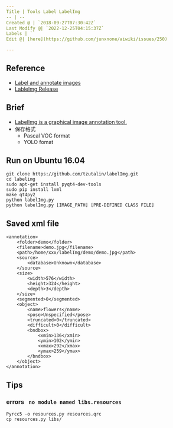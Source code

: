 ```yaml
---
Title | Tools Label LabelImg
-- | --
Created @ | `2018-09-27T07:30:42Z`
Last Modify @| `2022-12-25T04:15:37Z`
Labels | ``
Edit @| [here](https://github.com/junxnone/aiwiki/issues/250)

---
```

## Reference

- [Label and annotate images](https://youtu.be/p0nR2YsCY_U)
- [LableImg Release](https://tzutalin.github.io/labelImg/) 

## Brief
- [LabelImg is a graphical image annotation tool.](https://github.com/tzutalin/labelImg)
- 保存格式
  - Pascal VOC format 
  - YOLO fomat

## Run on Ubuntu 16.04

```
git clone https://github.com/tzutalin/labelImg.git
cd labelimg
sudo apt-get install pyqt4-dev-tools
sudo pip install lxml
make qt4py2
python labelImg.py
python labelImg.py [IMAGE_PATH] [PRE-DEFINED CLASS FILE]
```

## Saved xml file

```
<annotation>
	<folder>demo</folder>
	<filename>demo.jpg</filename>
	<path>/home/xxx/labelImg/demo/demo.jpg</path>
	<source>
		<database>Unknown</database>
	</source>
	<size>
		<width>576</width>
		<height>324</height>
		<depth>3</depth>
	</size>
	<segmented>0</segmented>
	<object>
		<name>flowers</name>
		<pose>Unspecified</pose>
		<truncated>0</truncated>
		<difficult>0</difficult>
		<bndbox>
			<xmin>136</xmin>
			<ymin>102</ymin>
			<xmax>292</xmax>
			<ymax>259</ymax>
		</bndbox>
	</object>
</annotation>

```

## Tips
### errors ` no module named libs.resources`

```
Pyrcc5 -o resources.py resources.qrc
cp resources.py libs/
```

